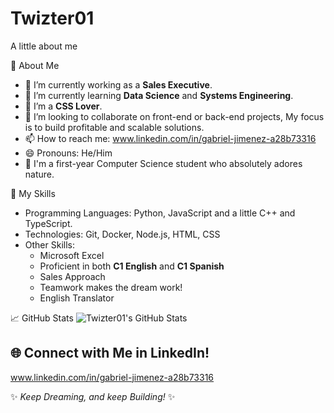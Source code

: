 # Twizter01
A little about me


🌟 About Me
- 🔭 I’m currently working as a **Sales Executive**.
- 🌱 I’m currently learning **Data Science** and **Systems Engineering**.
- 🎨 I’m a **CSS Lover**.
- 👯 I’m looking to collaborate on front-end or back-end projects, My focus is to build profitable and scalable solutions.
- 📫 How to reach me: www.linkedin.com/in/gabriel-jimenez-a28b73316
- 😄 Pronouns: He/Him
- 🚀 I'm a first-year Computer Science student who absolutely adores nature.

🚀 My Skills
- Programming Languages: Python, JavaScript and a little C++ and TypeScript.
- Technologies: Git, Docker, Node.js, HTML, CSS
- Other Skills:
  - Microsoft Excel
  - Proficient in both **C1 English** and **C1 Spanish**
  - Sales Approach
  - Teamwork makes the dream work!
  - English Translator

📈 GitHub Stats
![Twizter01's GitHub Stats](https://github-readme-stats.vercel.app/api?username=Twizter01&show_icons=true&theme=radical)

## 🌐 Connect with Me in LinkedIn!

www.linkedin.com/in/gabriel-jimenez-a28b73316

✨ *Keep Dreaming, and keep Building!* ✨




